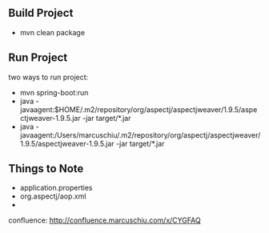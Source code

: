 ## Build Project
- mvn clean package
  
## Run Project
two ways to run project:
- mvn spring-boot:run
- java -javaagent:$HOME/.m2/repository/org/aspectj/aspectjweaver/1.9.5/aspectjweaver-1.9.5.jar -jar target/*.jar
- java -javaagent:/Users/marcuschiu/.m2/repository/org/aspectj/aspectjweaver/1.9.5/aspectjweaver-1.9.5.jar -jar target/*.jar

## Things to Note
- application.properties
- org.aspectj/aop.xml
- 
confluence: http://confluence.marcuschiu.com/x/CYGFAQ